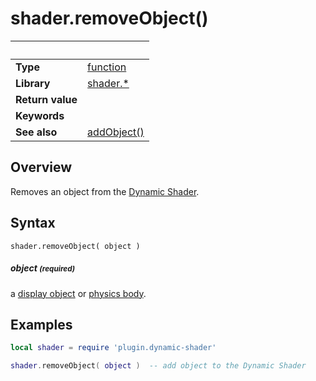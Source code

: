 # shader.removeObject()

|                      | &nbsp; 
| -------------------- | ---------------------------------------------------------------
| __Type__             | [function](http://docs.coronalabs.com/api/type/Function.html)
| __Library__          | [shader.*](README.md)
| __Return value__     | 
| __Keywords__         | 
| __See also__         | [addObject()](addObject.markdown)


## Overview

Removes an object from the [Dynamic Shader](README.md).

## Syntax

	shader.removeObject( object )


##### object <small>(required)</small>
a [display object](https://docs.coronalabs.com/api/type/DisplayObject/index.html) or [physics body](https://docs.coronalabs.com/guide/physics/physicsBodies/index.html).

## Examples

``````lua
local shader = require 'plugin.dynamic-shader'

shader.removeObject( object )  -- add object to the Dynamic Shader

``````
